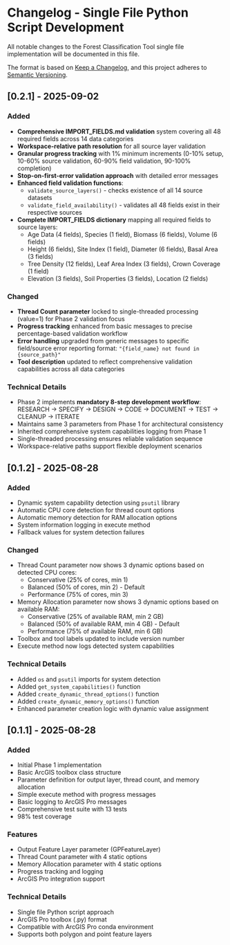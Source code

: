 # Changelog - Single File Python Script Development

All notable changes to the Forest Classification Tool single file implementation will be documented in this file.

The format is based on [Keep a Changelog](https://keepachangelog.com/en/1.0.0/),
and this project adheres to [Semantic Versioning](https://semver.org/spec/v2.0.0.html).

## [0.2.1] - 2025-09-02

### Added

- **Comprehensive IMPORT_FIELDS.md validation** system covering all 48 required fields across 14 data categories
- **Workspace-relative path resolution** for all source layer validation
- **Granular progress tracking** with 1% minimum increments (0-10% setup, 10-60% source validation, 60-90% field validation, 90-100% completion)
- **Stop-on-first-error validation approach** with detailed error messages
- **Enhanced field validation functions**:
  - `validate_source_layers()` - checks existence of all 14 source datasets
  - `validate_field_availability()` - validates all 48 fields exist in their respective sources
- **Complete IMPORT_FIELDS dictionary** mapping all required fields to source layers:
  - Age Data (4 fields), Species (1 field), Biomass (6 fields), Volume (6 fields)
  - Height (6 fields), Site Index (1 field), Diameter (6 fields), Basal Area (3 fields)
  - Tree Density (12 fields), Leaf Area Index (3 fields), Crown Coverage (1 field)
  - Elevation (3 fields), Soil Properties (3 fields), Location (2 fields)

### Changed

- **Thread Count parameter** locked to single-threaded processing (value=1) for Phase 2 validation focus
- **Progress tracking** enhanced from basic messages to precise percentage-based validation workflow
- **Error handling** upgraded from generic messages to specific field/source error reporting format: `"{field_name} not found in {source_path}"`
- **Tool description** updated to reflect comprehensive validation capabilities across all data categories

### Technical Details

- Phase 2 implements **mandatory 8-step development workflow**: RESEARCH → SPECIFY → DESIGN → CODE → DOCUMENT → TEST → CLEANUP → ITERATE
- Maintains same 3 parameters from Phase 1 for architectural consistency
- Inherited comprehensive system capabilities logging from Phase 1
- Single-threaded processing ensures reliable validation sequence
- Workspace-relative paths support flexible deployment scenarios

## [0.1.2] - 2025-08-28

### Added

- Dynamic system capability detection using `psutil` library
- Automatic CPU core detection for thread count options
- Automatic memory detection for RAM allocation options
- System information logging in execute method
- Fallback values for system detection failures

### Changed

- Thread Count parameter now shows 3 dynamic options based on detected CPU cores:
  - Conservative (25% of cores, min 1)
  - Balanced (50% of cores, min 2) - Default
  - Performance (75% of cores, min 3)
- Memory Allocation parameter now shows 3 dynamic options based on available RAM:
  - Conservative (25% of available RAM, min 2 GB)
  - Balanced (50% of available RAM, min 4 GB) - Default
  - Performance (75% of available RAM, min 6 GB)
- Toolbox and tool labels updated to include version number
- Execute method now logs detected system capabilities

### Technical Details

- Added `os` and `psutil` imports for system detection
- Added `get_system_capabilities()` function
- Added `create_dynamic_thread_options()` function
- Added `create_dynamic_memory_options()` function
- Enhanced parameter creation logic with dynamic value assignment

## [0.1.1] - 2025-08-28

### Added

- Initial Phase 1 implementation
- Basic ArcGIS toolbox class structure
- Parameter definition for output layer, thread count, and memory allocation
- Simple execute method with progress messages
- Basic logging to ArcGIS Pro messages
- Comprehensive test suite with 13 tests
- 98% test coverage

### Features

- Output Feature Layer parameter (GPFeatureLayer)
- Thread Count parameter with 4 static options
- Memory Allocation parameter with 4 static options
- Progress tracking and logging
- ArcGIS Pro integration support

### Technical Details

- Single file Python script approach
- ArcGIS Pro toolbox (.py) format
- Compatible with ArcGIS Pro conda environment
- Supports both polygon and point feature layers
